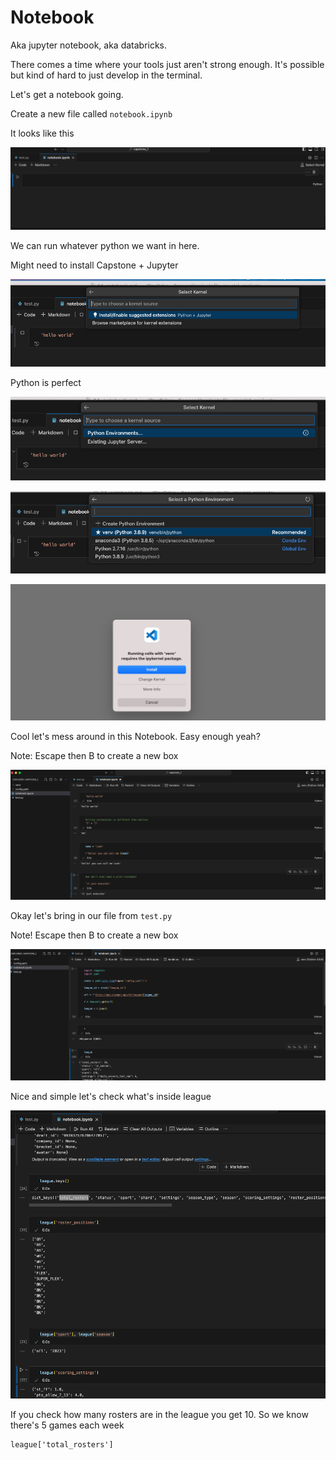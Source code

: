 

# Notebook

Aka jupyter notebook, aka databricks.

There comes a time where your tools just aren't strong enough. It's possible but kind of hard to just develop in the terminal.

Let's get a notebook going.

Create a new file called `notebook.ipynb`

It looks like this

![](screenshots/Capstone%208.png)

We can run whatever python we want in here.

Might need to install Capstone + Jupyter

![](screenshots/Capstone%209.png)


Python is perfect


![](screenshots/Capstone%2010.png)

![](screenshots/Capstone%2011.png)

![](screenshots/Capstone%2012.png)


Cool let's mess around in this Notebook. Easy enough yeah?

Note: Escape then B to create a new box

![](screenshots/Capstone%2013.png)


Okay let's bring in our file from `test.py`

Note! Escape then B to create a new box

![](screenshots/Capstone%2014.png)


Nice and simple let's check what's inside league

![](screenshots/Capstone%2015.png)

If you check how many rosters are in the league you get 10.
So we know there's 5 games each week
```
league['total_rosters']
```
